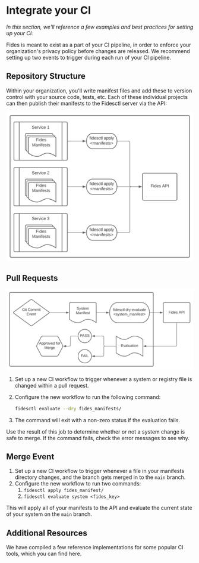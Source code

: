# Integrate your CI

_In this section, we'll reference a few examples and best practices for setting up your CI._

<!-- (TODO: rewrite) -->

Fides is meant to exist as a part of your CI pipeline, in order to enforce your organization's privacy policy before changes are released. We recommend setting up two events to trigger during each run of your CI pipeline.

## Repository Structure

Within your organization, you'll write manifest files and add these to version control with your source code, tests, etc. Each of these individual projects can then publish their manifests to the Fidesctl server via the API:

![Fides Manifest Workflow](../img/Manifest_Flow.svg)

## Pull Requests

![Fides CI Workflow](../img/CI_Workflow.svg)

1. Set up a new CI workflow to trigger whenever a system or registry file is changed within a pull request.
2. Configure the new workflow to run the following command:

    ```bash
    fidesctl evaluate --dry fides_manifests/
    ```

3. The command will exit with a non-zero status if the evaluation fails.

Use the result of this job to determine whether or not a system change is safe to merge. If the command fails, check the error messages to see why.

## Merge Event

1. Set up a new CI workflow to trigger whenever a file in your manifests directory changes, and the branch gets merged in to the `main` branch.
1. Configure the new workflow to run two commands:
    1. `fidesctl apply fides_manifest/`
    1. `fidesctl evaluate system <fides_key>`

This will apply all of your manifests to the API and evaluate the current state of your system on the `main` branch.

## Additional Resources

We have compiled a few reference implementations for some popular CI tools, which you can find here.

<!-- (TODO: provide examples) -->
